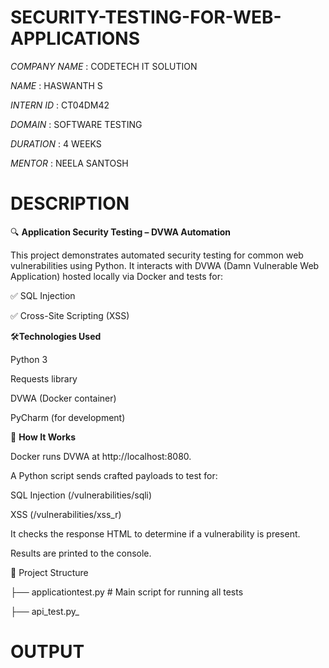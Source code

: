 # SECURITY-TESTING-FOR-WEB-APPLICATIONS

*COMPANY NAME* : CODETECH IT SOLUTION

*NAME*         : HASWANTH S

*INTERN ID*    : CT04DM42

*DOMAIN*       : SOFTWARE TESTING

*DURATION*     : 4 WEEKS

*MENTOR*       : NEELA SANTOSH

# DESCRIPTION

🔍 **Application Security Testing – DVWA Automation**

This project demonstrates automated security testing for common web vulnerabilities using Python. It interacts with DVWA (Damn Vulnerable Web Application) hosted locally via Docker and tests for:

✅ SQL Injection

✅ Cross-Site Scripting (XSS)

🛠️**Technologies Used**

Python 3

Requests library

DVWA (Docker container)

PyCharm (for development)

🚀 **How It Works**

Docker runs DVWA at http://localhost:8080.

A Python script sends crafted payloads to test for:

  SQL Injection (/vulnerabilities/sqli)

  XSS (/vulnerabilities/xss_r)

It checks the response HTML to determine if a vulnerability is present.

Results are printed to the console.

📂 Project Structure

├── applicationtest.py      # Main script for running all tests

├── api_test.py_

# OUTPUT

